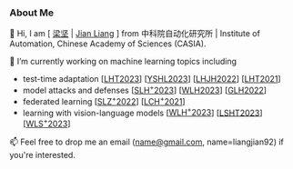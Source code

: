 ### About Me

👯 Hi, I am [ [梁坚](https://people.ucas.ac.cn/~liangjian) | [Jian Liang](https://liangjian.xyz) ] from 中科院自动化研究所 | Institute of Automation, Chinese Academy of Sciences (CASIA).

🔭  I’m currently working on machine learning topics including

- test-time adaptation [[LHT2023](https://arxiv.org/abs/2303.15361)] [[YSHL2023](https://arxiv.org/abs/2307.03133)] [[LHJH2022](https://arxiv.org/abs/2104.01539)] [[LHT2021](https://arxiv.org/abs/2012.07297)]
- model attacks and defenses [[SLH<sup>+</sup>2023](https://arxiv.org/abs/2303.10594)] [[WLH2023](https://arxiv.org/abs/2308.?????)] [[GLH2022](https://arxiv.org/abs/2210.15427)]
- federated learning [[SLZ<sup>+</sup>2022](https://arxiv.org/abs/2210.00226)] [[LCH<sup>+</sup>2021](https://arxiv.org/abs/2106.05001)]
- learning with vision-language models [[WLH<sup>+</sup>2023](https://arxiv.org/abs/2307.07397)] [[LSHT2023](https://arxiv.org/abs/2308.?????)] [[WLS<sup>+</sup>2023](https://arxiv.org/abs/2308.?????)]

📫 Feel free to drop me an email (name@gmail.com, name=liangjian92) if you're interested.

<!--
**tim-learn/tim-learn** is a ✨ _special_ ✨ repository because its `README.md` (this file) appears on your GitHub profile.

Here are some ideas to get you started:

- 🔭 I’m currently working on ...
- 🌱 I’m currently learning ...
- 👯 I’m looking to collaborate on ...
- 🤔 I’m looking for help with ...
- 💬 Ask me about ...
- 📫 How to reach me: ...
- 😄 Pronouns: ...
- ⚡ Fun fact: ...

<p align="left"> <img src="https://komarev.com/ghpvc/?username=tim-learn" alt="tim-learn" /> </p>

<img src="https://github-readme-stats.vercel.app/api?username=tim-learn&show_icons=true&hide=contribs,prs&cache_seconds=86400&theme=buefy" alt="logo" height="160" align="left" style="margin: 5px; margin-bottom: 20px;" />

-->
